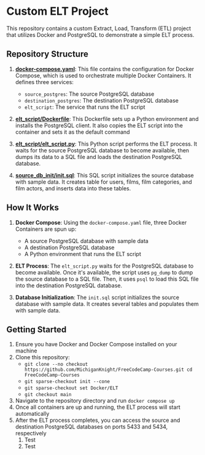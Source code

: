 # Custom ELT Project

This repository contains a custom Extract, Load, Transform (ETL) project that utilizes Docker and PostgreSQL to demonstrate a simple ELT process.

## Repository Structure

1. [**docker-compose.yaml**](docker-compose.yaml): This file contains the configuration for Docker Compose, which is used to orchestrate multiple Docker Containers. It defines three services:
    - `source_postgres`: The source PostgreSQL database
    - `destination_postgres`: The destination PostgreSQL database
    - `elt_script`: The service that runs the ELT script

2. [**elt_script/Dockerfile**](elt_script/Dockerfile): This Dockerfile sets up a Python environment and installs the PostgreSQL client. It also copies the ELT script into the container and sets it as the default command

3. [**elt_script/elt_script.py**](elt_script/elt_script.py): This Python script performs the ELT process. It waits for the source PostgreSQL database to become available, then dumps its data to a SQL file and loads the destination PostgreSQL database.

4. [**source_db_init/init.sql**](source_db_init/init.sql): This SQL script initializes the source database with sample data. It creates table for users, films, film categories, and film actors, and inserts data into these tables.

## How It Works

1. **Docker Compose**: Using the `docker-compose.yaml` file, three Docker Containers are spun up:
    - A source PostgreSQL database with sample data
    - A destination PostgreSQL database
    - A Python environment that runs the ELT script

2. **ELT Process**: The `elt_script.py` waits for the PostgreSQL database to become available. Once it's available, the script uses `pg_dump` to dump the source database to a SQL file. Then, it uses `psql` to load this SQL file into the destination PostgreSQL database.

3. **Database Initialization**: The `init.sql` script initializes the source database with sample data. It creates several tables and populates them with sample data.

## Getting Started

1. Ensure you have Docker and Docker Compose installed on your machine
2. Clone this repository:
    - `git clone --no checkout https://github.com/MichiganKnight/FreeCodeCamp-Courses.git cd FreeCodeCamp-Courses`
    - `git sparse-checkout init --cone`
    - `git sparse-checkout set Docker/ELT`
    - `git checkout main`
3. Navigate to the repository directory and run `docker compose up`
4. Once all containers are up and running, the ELT process will start automatically
5. After the ELT process completes, you can access the source and destination PostgreSQL databases on ports 5433 and 5434, respectively
    1. Test
    2. Test